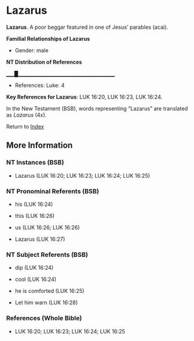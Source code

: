 # Lazarus
**Lazarus**. 
A poor beggar featured in one of Jesus’ parables (acai). 




**Familial Relationships of Lazarus**


* Gender: male


**NT Distribution of References**

▁▁█▁▁▁▁▁▁▁▁▁▁▁▁▁▁▁▁▁▁▁▁▁▁▁▁
* References: Luke: 4



**Key References for Lazarus**: 
LUK 16:20, LUK 16:23, LUK 16:24. 




In the New Testament (BSB), words representing “Lazarus” are translated as 
*Lazarus* (4x). 


Return to [Index](00-Index.md)

## More Information

### NT Instances (BSB)

* Lazarus (LUK 16:20; LUK 16:23; LUK 16:24; LUK 16:25)



### NT Pronominal Referents (BSB)

* his (LUK 16:24)

* this (LUK 16:26)

* us (LUK 16:26; LUK 16:26)

* Lazarus (LUK 16:27)



### NT Subject Referents (BSB)

* dip (LUK 16:24)

* cool (LUK 16:24)

* he is comforted (LUK 16:25)

* Let him warn (LUK 16:28)



### References (Whole Bible)

* LUK 16:20; LUK 16:23; LUK 16:24; LUK 16:25



